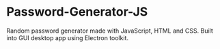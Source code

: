 # Password-Generator-JS
Random password generator made with JavaScript, HTML and CSS. Built into GUI desktop app using Electron toolkit.
